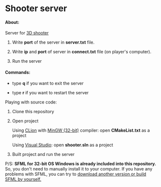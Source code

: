 # Shooter server

<h4>About:</h4>

Server for [3D shooter](https://github.com/vectozavr/shooter)

1) Write <b>port</b> of the server in <b>server.txt</b> file.

2) Write <b>ip</b> and <b>port</b> of server in <b>connect.txt</b> file (on player's computer).

3) Run the server

<h4>Commands:</h4>

 - type <b>q</b> if you want to exit the server

 - type <b>r</b> if you want to restart the server

Playing with source code:

1) Clone this repository

2) Open project
   
   Using [CLion](https://www.jetbrains.com/clion/) with [MinGW (32-bit)](https://sourceforge.net/projects/mingw-w64/files/Toolchains%20targetting%20Win32/Personal%20Builds/mingw-builds/7.3.0/threads-posix/dwarf/i686-7.3.0-release-posix-dwarf-rt_v5-rev0.7z/download) compiler: open <b>CMakeList.txt</b> as a project

   Using [Visual Studio](https://visualstudio.microsoft.com/ru/): open <b>shooter.sln</b> as a project

3) Built project and run the server

P/S: <b>SFML for 32-bit OS Windows is already included into this repository.</b> So, you don't need to manually install it to your computer. If you have any problems with SFML, you can try to [download another version or build SFML by yourself.](https://www.sfml-dev.org/download.php)
